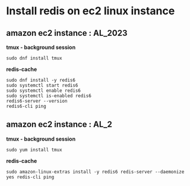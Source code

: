 # Install redis on ec2 linux instance

## amazon ec2 instance : AL_2023

**tmux - background session**

`sudo dnf install tmux`

**redis-cache**

```console
sudo dnf install -y redis6
sudo systemctl start redis6
sudo systemctl enable redis6
sudo systemctl is-enabled redis6
redis6-server --version
redis6-cli ping
```

## amazon ec2 instance : AL_2

**tmux - background session**

`sudo yum install tmux`

**redis-cache**

`sudo amazon-linux-extras install -y redis6
redis-server --daemonize yes
redis-cli ping`
